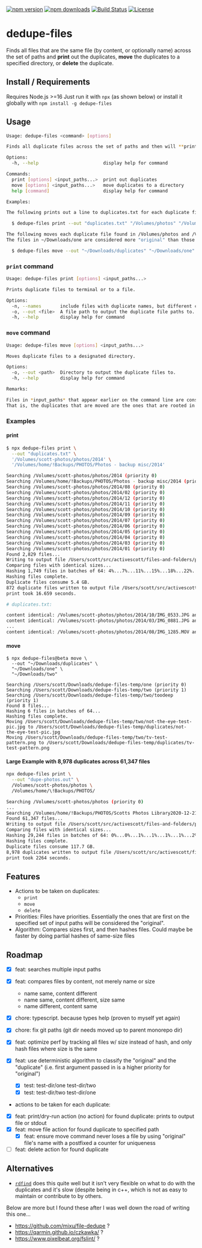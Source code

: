 [![npm version](https://badge.fury.io/js/dedupe-files.svg)](https://www.npmjs.com/package/dedupe-files)
[![npm downloads](https://img.shields.io/npm/dt/dedupe-files.svg?logo=npm)](https://www.npmjs.com/package/dedupe-files)
[![Build Status](https://github.com/activescott/files-and-folders/workflows/build/badge.svg)](https://github.com/activescott/files-and-folders/actions)
[![License](https://img.shields.io/github/license/activescott/files-and-folders.svg)](https://github.com/activescott/files-and-folders/blob/master/LICENSE)

# dedupe-files

Finds all files that are the same file (by content, or optionally name) across the set of paths and **print** out the duplicates, **move** the duplicates to a specified directory, or **delete** the duplicate.

## Install / Requirements

Requires Node.js >=16
Just run it with `npx` (as shown below) or install it globally with `npm install -g dedupe-files`

## Usage

```sh
Usage: dedupe-files <command> [options]

Finds all duplicate files across the set of paths and then will **print** them out, **move** them to a directory, or **delete** them. Duplicates are identified by their actual content not their name or other attributes.

Options:
  -h, --help                        display help for command

Commands:
  print [options] <input_paths...>  print out duplicates
  move [options] <input_paths...>   move duplicates to a directory
  help [command]                    display help for command

Examples:

The following prints out a line to duplicates.txt for each duplicate file found in /Volumes/photos and /Volumes/backups/photos:

  $ dedupe-files print --out "duplicates.txt" "/Volumes/photos" "/Volumes/backups/photos"

The following moves each duplicate file found in /Volumes/photos and /Volumes/backups/photos to ~/Downloads/duplicates.
The files in ~/Downloads/one are considered more "original" than those in ~/Downloads/two since it appears earlier on the command line:

  $ dedupe-files move --out "~/Downloads/duplicates" "~/Downloads/one" "~/Downloads/two"
```

### `print` command

```sh
Usage: dedupe-files print [options] <input_paths...>

Prints duplicate files to terminal or to a file.

Options:
  -n, --names       include files with duplicate names, but different content
  -o, --out <file>  A file path to output the duplicate file paths to. If not specified, file paths are written to stdout.
  -h, --help        display help for command
```

### `move` command

```sh
Usage: dedupe-files move [options] <input_paths...>

Moves duplicate files to a designated directory.

Options:
  -o, --out <path>  Directory to output the duplicate files to.
  -h, --help        display help for command

Remarks:

Files in *input_paths* that appear earlier on the command line are considered more "original".
That is, the duplicates that are moved are the ones that are rooted in the last-most *input_paths* argument.
```

### Examples

#### print

```sh
$ npx dedupe-files print \
  --out "duplicates.txt" \
  '/Volumes/scott-photos/photos/2014' \
  '/Volumes/home/!Backups/PHOTOS/Photos - backup misc/2014'

Searching /Volumes/scott-photos/photos/2014 (priority 0)
Searching /Volumes/home/!Backups/PHOTOS/Photos - backup misc/2014 (priority 1)
Searching /Volumes/scott-photos/photos/2014/08 (priority 0)
Searching /Volumes/scott-photos/photos/2014/02 (priority 0)
Searching /Volumes/scott-photos/photos/2014/12 (priority 0)
Searching /Volumes/scott-photos/photos/2014/11 (priority 0)
Searching /Volumes/scott-photos/photos/2014/10 (priority 0)
Searching /Volumes/scott-photos/photos/2014/09 (priority 0)
Searching /Volumes/scott-photos/photos/2014/07 (priority 0)
Searching /Volumes/scott-photos/photos/2014/06 (priority 0)
Searching /Volumes/scott-photos/photos/2014/05 (priority 0)
Searching /Volumes/scott-photos/photos/2014/04 (priority 0)
Searching /Volumes/scott-photos/photos/2014/03 (priority 0)
Searching /Volumes/scott-photos/photos/2014/01 (priority 0)
Found 2,829 files...
Writing to output file /Users/scott/src/activescott/files-and-folders/packages/dedupe-files/tests/integration/print-photos-small.sh.out.
Comparing files with identical sizes...
Hashing 1,749 files in batches of 64: 4%...7%...11%...15%...18%...22%...26%...29%...33%...37%...40%...44%...48%...51%...55%...59%...62%...66%...70%...73%...77%...81%...84%...88%...91%...95%...
Hashing files complete.
Duplicate files consume 5.4 GB.
872 duplicate files written to output file /Users/scott/src/activescott/files-and-folders/packages/dedupe-files/tests/integration/print-photos-small.sh.out.
print took 16.659 seconds.

# duplicates.txt:

content identical: /Volumes/scott-photos/photos/2014/10/IMG_0533.JPG and /Volumes/home/!Backups/PHOTOS/Photos - backup misc/2014/IMG_0070.jpg
content identical: /Volumes/scott-photos/photos/2014/03/IMG_0881.JPG and /Volumes/home/!Backups/PHOTOS/Photos - backup misc/2014/IMG_0881.JPG
...
content identical: /Volumes/scott-photos/photos/2014/08/IMG_1285.MOV and /Volumes/home/!Backups/PHOTOS/Photos - backup misc/2014/IMG_1285.MOV
```

#### move

```
$ npx dedupe-files@beta move \
  --out "~/Downloads/duplicates" \
  "~/Downloads/one" \
  "~/Downloads/two"

Searching /Users/scott/Downloads/dedupe-files-temp/one (priority 0)
Searching /Users/scott/Downloads/dedupe-files-temp/two (priority 1)
Searching /Users/scott/Downloads/dedupe-files-temp/two/toodeep (priority 1)
Found 8 files...
Hashing 6 files in batches of 64...
Hashing files complete.
Moving /Users/scott/Downloads/dedupe-files-temp/two/not-the-eye-test-pic.jpg to /Users/scott/Downloads/dedupe-files-temp/duplicates/not-the-eye-test-pic.jpg
Moving /Users/scott/Downloads/dedupe-files-temp/two/tv-test-pattern.png to /Users/scott/Downloads/dedupe-files-temp/duplicates/tv-test-pattern.png
```

#### Large Example with 8,978 duplicates across 61,347 files

```sh
npx dedupe-files print \
  --out "dupe-photos.out" \
  /Volumes/scott-photos/photos \
  /Volumes/home/\!Backups/PHOTOS/

Searching /Volumes/scott-photos/photos (priority 0)
...
Searching /Volumes/home/!Backups/PHOTOS/Scotts Photos Library2020-12-21.photoslibrary/resources/cloudsharing/resources/derivatives/masters/5 (priority 1)
Found 61,347 files...
Writing to output file /Users/scott/src/activescott/files-and-folders/packages/dedupe-files/tests/integration/print-photos-all.sh.out.
Comparing files with identical sizes...
Hashing 29,244 files in batches of 64: 0%...0%...1%...1%...1%...1%...2%...2%...2%...2%...2%...3%...3%...3%...3%...4%...4%...4%...4%...4%...5%...5%...5%...5%...5%...6%...6%...6%...6%...7%...7%...7%...7%...7%...8%...8%...8%...8%...9%...9%...9%...9%...9%...10%...10%...10%...10%...11%...11%...11%...11%...11%...12%...12%...12%...12%...12%...13%...13%...13%...13%...14%...14%...14%...14%...14%...15%...15%...15%...15%...16%...16%...16%...16%...16%...17%...17%...17%...17%...18%...18%...18%...18%...18%...19%...19%...19%...19%...19%...20%...20%...20%...20%...21%...21%...21%...21%...21%...22%...22%...22%...22%...23%...23%...23%...23%...23%...24%...24%...24%...24%...25%...25%...25%...25%...25%...26%...26%...26%...26%...26%...27%...27%...27%...27%...28%...28%...28%...28%...28%...29%...29%...29%...29%...30%...30%...30%...30%...30%...31%...31%...31%...31%...32%...32%...32%...32%...32%...33%...33%...33%...33%...33%...34%...34%...34%...34%...35%...35%...35%...35%...35%...36%...36%...36%...36%...37%...37%...37%...37%...37%...38%...38%...38%...38%...39%...39%...39%...39%...39%...40%...40%...40%...40%...40%...41%...41%...41%...41%...42%...42%...42%...42%...42%...43%...43%...43%...43%...44%...44%...44%...44%...44%...45%...45%...45%...45%...46%...46%...46%...46%...46%...47%...47%...47%...47%...47%...48%...48%...48%...48%...49%...49%...49%...49%...49%...50%...50%...50%...50%...51%...51%...51%...51%...51%...52%...52%...52%...52%...53%...53%...53%...53%...53%...54%...54%...54%...54%...54%...55%...55%...55%...55%...56%...56%...56%...56%...56%...57%...57%...57%...57%...58%...58%...58%...58%...58%...59%...59%...59%...59%...60%...60%...60%...60%...60%...61%...61%...61%...61%...61%...62%...62%...62%...62%...63%...63%...63%...63%...63%...64%...64%...64%...64%...65%...65%...65%...65%...65%...66%...66%...66%...66%...67%...67%...67%...67%...67%...68%...68%...68%...68%...68%...69%...69%...69%...69%...70%...70%...70%...70%...70%...71%...71%...71%...71%...72%...72%...72%...72%...72%...73%...73%...73%...73%...74%...74%...74%...74%...74%...75%...75%...75%...75%...76%...76%...76%...76%...76%...77%...77%...77%...77%...77%...78%...78%...78%...78%...79%...79%...79%...79%...79%...80%...80%...80%...80%...81%...81%...81%...81%...81%...82%...82%...82%...82%...83%...83%...83%...83%...83%...84%...84%...84%...84%...84%...85%...85%...85%...85%...86%...86%...86%...86%...86%...87%...87%...87%...87%...88%...88%...88%...88%...88%...89%...89%...89%...89%...90%...90%...90%...90%...90%...91%...91%...91%...91%...91%...92%...92%...92%...92%...93%...93%...93%...93%...93%...94%...94%...94%...94%...95%...95%...95%...95%...95%...96%...96%...96%...96%...97%...
Hashing files complete.
Duplicate files consume 117.7 GB.
8,978 duplicates written to output file /Users/scott/src/activescott/files-and-folders/packages/dedupe-files/tests/integration/print-photos-all.sh.out.
print took 2264 seconds.
```

## Features

- Actions to be taken on duplicates:
  - `print`
  - `move`
  - `delete`
- Priorities: Files have priorities. Essentially the ones that are first on the specified set of input paths will be considered the "original".
- Algorithm: Compares sizes first, and then hashes files. Could maybe be faster by doing partial hashes of same-size files

## Roadmap

- [x] feat: searches multiple input paths
- [x] feat: compares files by content, not merely name or size

  - name same, content different
  - name same, content different, size same
  - name different, content same

- [x] chore: typescript. because types help (proven to myself yet again)
- [x] chore: fix git paths (git dir needs moved up to parent monorepo dir)
- [x] feat: optimize perf by tracking all files w/ size instead of hash, and only hash files where size is the same
- [x] feat: use deterministic algorithm to classify the "original" and the "duplicate" (i.e. first argument passed in is a higher priority for "original")

  - [x] test: test-dir/one test-dir/two
  - [x] test: test-dir/two test-dir/one

- actions to be taken for each duplicate:

- [x] feat: print/dry-run action (no action) for found duplicate: prints to output file or stdout
- [x] feat: move file action for found duplicate to specified path
  - [x] feat: ensure move command never loses a file by using "original" file's name with a postfixed a counter for uniqueness
- [ ] feat: delete action for found duplicate

## Alternatives

- [`rdfind`](https://github.com/pauldreik/rdfind) does this quite well but it isn't very flexible on what to do with the duplicates and it's slow (despite being in c++, which is not as easy to maintain or contribute to by others.

Below are more but I found these after I was well down the road of writing this one...

- https://github.com/mixu/file-dedupe ?
- https://qarmin.github.io/czkawka/ ?
- https://www.pixelbeat.org/fslint/ ?
